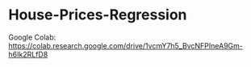 # House-Prices-Regression

Google Colab:
https://colab.research.google.com/drive/1vcmY7h5_BvcNFPIneA9Gm-h6Ik2RLfD8
